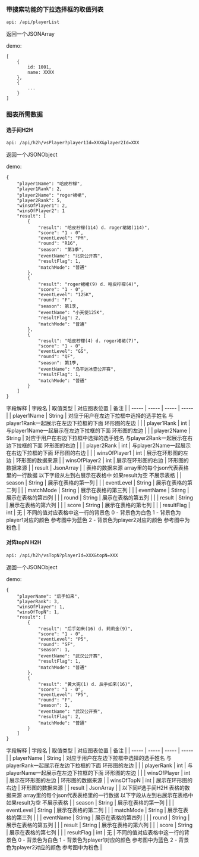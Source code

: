 ### 带搜索功能的下拉选择框的取值列表
```
api: /api/playerList
```
返回一个JSONArray

demo:
```
[
    {
        id: 1001, 
        name: XXXX
    },
    {
        ...
    }
]
```

### 图表所需数据
#### 选手间H2H
```
api: /api/h2h/vsPlayer?player1Id=XXX&player2Id=XXX
```
返回一个JSONObject

demo:
```
{
    "player1Name": "哈皮柠檬",
    "player1Rank": 2,
    "player2Name": "roger裙裙",
    "player2Rank": 5,
    "winsOfPlayer1": 2,
    "winsOfPlayer2": 1
    "result": [
        {
            "result": "哈皮柠檬(114) d. roger裙裙(114)",
            "score": "1 - 0",
            "eventLevel": "PM",
            "round": "R16",
            "season": "第1季",
            "eventName": "北京公开赛",
            "resultFlag": 1,
            "matchMode": "普通"
        },
        {
            "result": "roger裙裙(9) d. 哈皮柠檬(4)",
            "score": "1 - 0",
            "eventLevel": "125K",
            "round": "F",
            "season": 第1季,
            "eventName": "小天使125K",
            "resultFlag": 2,
            "matchMode": "普通"
        },
        {
            "result": "哈皮柠檬(4) d. roger裙裙(7)",
            "score": "1 - 0",
            "eventLevel": "GS",
            "round": "QF",
            "season": 第1季,
            "eventName": "乌干达冰壶公开赛",
            "resultFlag": 1,
            "matchMode": "普通"
        }
    ]
}
```
字段解释
| 字段名 | 取值类型 | 对应图表位置 | 备注 |
| ----- | ----- | ----- | ----- |
| player1Name | String | 对应于用户在左边下拉框中选择的选手姓名 与player1Rank一起展示在左边下拉框的下面 环形图的左边 |  |
| player1Rank | int | 与player1Name一起展示在左边下拉框的下面 环形图的左边 |  |
| player2Name | String | 对应于用户在右边下拉框中选择的选手姓名 与player2Rank一起展示在右边下拉框的下面 环形图的右边 |  |
| player2Rank | int | 与player2Name一起展示在右边下拉框的下面 环形图的右边 |  |
| winsOfPlayer1 | int | 展示在环形图的左边 | 环形图的数据来源 |
| winsOfPlayer2 | int | 展示在环形图的右边 | 环形图的数据来源 |
| result | JsonArray |  | 表格的数据来源 array里的每个json代表表格里的一行数据 以下字段从左到右展示在表格中 如果result为空 不展示表格 |
| season | String | 展示在表格的第一列 |  |
| eventLevel | String | 展示在表格的第二列 |  |
| matchMode | String | 展示在表格的第三列 |  |
| eventName | Stirng | 展示在表格的第四列 |  |
| round | String | 展示在表格的第五列 |  |
| result | String | 展示在表格的第六列 |  |
| score | String | 展示在表格的第七列 |  |
| resultFlag | int | 无 | 不同的值对应表格中这一行的背景色 0 - 背景色为白色 1 - 背景色为player1对应的颜色 参考图中为蓝色 2 - 背景色为player2对应的颜色 参考图中为粉色 |

#### 对阵topN H2H
```
api: /api/h2h/vsTopN?playerId=XXX&topN=XXX
```
返回一个JSONObject

demo:
```
{
    "playerName": "后手如来",
    "playerRank": 3,
    "winsOfPlayer": 1, 
    "winsOfTopN": 1,
    "result": [
        {
            "result": "后手如来(16) d. 莉莉金(9)",
            "score": "1 - 0",
            "eventLevel": "P5",
            "round": "SF",
            "season": 1,
            "eventName": "武汉公开赛",
            "resultFlag": 1,
            "matchMode": "普通"
        },
        {
            "result": "黄大宪(1) d. 后手如来(16)",
            "score": "1 - 0",
            "eventLevel": "P5",
            "round": "F",
            "season": 1,
            "eventName": "武汉公开赛",
            "resultFlag": 2,
            "matchMode": "普通"
        }
    ]
}
```
字段解释
| 字段名 | 取值类型 | 对应图表位置 | 备注 |
| ----- | ----- | ----- | ----- |
| playerName | String | 对应于用户在左边下拉框中选择的选手姓名 与playerRank一起展示在左边下拉框的下面 环形图的左边 |  |
| playerRank | int | 与playerName一起展示在左边下拉框的下面 环形图的左边 |  |
| winsOfPlayer | int | 展示在环形图的左边 | 环形图的数据来源 |
| winsOfTopN | int | 展示在环形图的右边 | 环形图的数据来源 |
| result | JsonArray |  | 以下同#选手间H2H 表格的数据来源 array里的每个json代表表格里的一行数据 以下字段从左到右展示在表格中 如果result为空 不展示表格 |
| season | String | 展示在表格的第一列 |  |
| eventLevel | String | 展示在表格的第二列 |  |
| matchMode | String | 展示在表格的第三列 |  |
| eventName | Stirng | 展示在表格的第四列 |  |
| round | String | 展示在表格的第五列 |  |
| result | String | 展示在表格的第六列 |  |
| score | String | 展示在表格的第七列 |  |
| resultFlag | int | 无 | 不同的值对应表格中这一行的背景色 0 - 背景色为白色 1 - 背景色为player1对应的颜色 参考图中为蓝色 2 - 背景色为player2对应的颜色 参考图中为粉色 |
